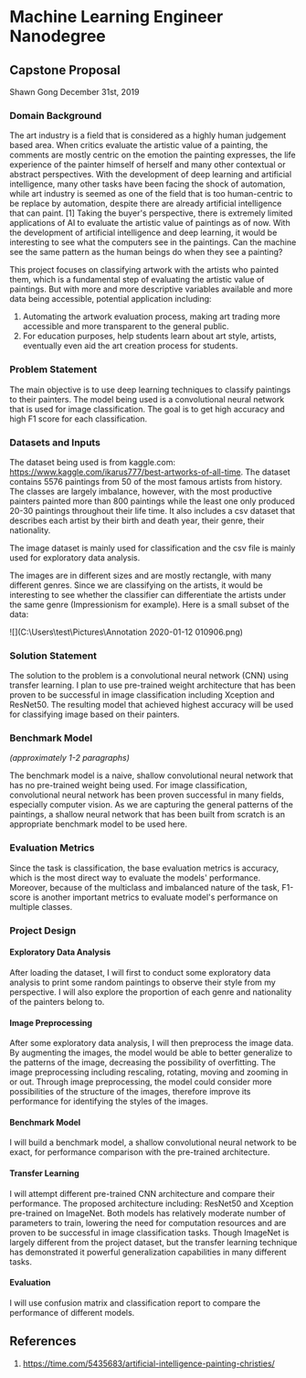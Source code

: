 # Machine Learning Engineer Nanodegree

## Capstone Proposal

Shawn Gong
December 31st, 2019

### Domain Background

The art industry is a field that is considered as a highly human judgement based area. When critics evaluate the artistic value of a painting, the comments are mostly centric on the emotion the painting expresses, the life experience of the painter himself of herself and many other contextual or abstract perspectives. With the development of deep learning and artificial intelligence, many other tasks have been facing the shock of automation, while art industry is seemed as one of the field that is too human-centric to be replace by automation, despite there are already artificial intelligence that can paint. [1] Taking the buyer's perspective, there is extremely limited applications of AI to evaluate the artistic value of paintings as of now. With the development of artificial intelligence and deep learning, it would be interesting to see what the computers see in the paintings. Can the machine see the same pattern as the human beings do when they see a painting? 

This project focuses on classifying artwork with the artists who painted them, which is a fundamental step of evaluating the artistic value of paintings. But with more and more descriptive variables available and more data being accessible, potential application including:

1. Automating the artwork evaluation process, making art trading more accessible and more transparent to the general public.
2. For education purposes, help students learn about art style, artists, eventually even aid the art creation process for students.

### Problem Statement

The main objective is to use deep learning techniques to classify paintings to their painters. The model being used is a convolutional neural network that is used for image classification. The goal is to get high accuracy and high F1 score for each classification.

### Datasets and Inputs

The dataset being used is from kaggle.com: https://www.kaggle.com/ikarus777/best-artworks-of-all-time. The dataset contains 5576 paintings from 50 of the most famous artists from history. The classes are largely imbalance, however, with the most productive painters painted more than 800 paintings while the least one only produced 20-30 paintings throughout their life time. It also includes a csv dataset that describes each artist by their birth and death year, their genre, their nationality. 

The image dataset is mainly used for classification and the csv file is mainly used for exploratory data analysis. 

The images are in different sizes and are mostly rectangle, with many different genres. Since we are classifying on the artists, it would be interesting to see whether the classifier can differentiate the artists under the same genre (Impressionism for example). Here is a small subset of the data:

![](C:\Users\test\Pictures\Annotation 2020-01-12 010906.png)

### Solution Statement

The solution to the problem is a convolutional neural network (CNN) using transfer learning. I plan to use pre-trained weight architecture that has been proven to be successful in image classification including Xception and ResNet50. The resulting model that achieved highest accuracy will be used for classifying image based on their painters.

### Benchmark Model

*(approximately 1-2 paragraphs)*

The benchmark model is a naive, shallow convolutional neural network that has no pre-trained weight being used. For image classification, convolutional neural network has been proven successful in many fields, especially computer vision. As we are capturing the general patterns of the paintings, a shallow neural network that has been built from scratch is an appropriate benchmark model to be used here.

### Evaluation Metrics

Since the task is classification, the base evaluation metrics is accuracy, which is the most direct way to evaluate the models' performance. Moreover, because of the multiclass and imbalanced nature of the task, F1-score is another important metrics to evaluate model's performance on multiple classes.

### Project Design

#### Exploratory Data Analysis

After loading the dataset, I will first to conduct some exploratory data analysis to print some random paintings to observe their style from my perspective. I will also explore the proportion of each genre and nationality of the painters belong to.

#### Image Preprocessing

After some exploratory data analysis, I will then preprocess the image data. By augmenting the images, the model would be able to better generalize to the patterns of the image, decreasing the possibility of overfitting. The image preprocessing including rescaling, rotating, moving and zooming in or out. Through image preprocessing, the model could consider more possibilities of the structure of the images, therefore improve its performance for identifying the styles of the images.

#### Benchmark Model

I will build a benchmark model, a shallow convolutional neural network to be exact, for performance comparison with the pre-trained architecture.

#### Transfer Learning

I will attempt different pre-trained CNN architecture and compare their performance. The proposed architecture including: ResNet50 and Xception pre-trained on ImageNet. Both models has relatively moderate number of parameters to train, lowering the need for computation resources and are proven to be successful in image classification tasks. Though ImageNet is largely different from the project dataset, but the transfer learning technique has demonstrated it powerful generalization capabilities in many different tasks.

#### Evaluation

I will use confusion matrix and classification report to compare the performance of different models. 

## References

1. https://time.com/5435683/artificial-intelligence-painting-christies/